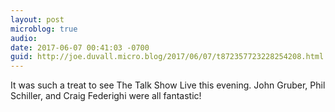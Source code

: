 ```yaml
---
layout: post
microblog: true
audio: 
date: 2017-06-07 00:41:03 -0700
guid: http://joe.duvall.micro.blog/2017/06/07/t872357723228254208.html
---
```

It was such a treat to see The Talk Show Live this evening. John Gruber, Phil Schiller, and Craig Federighi were all fantastic! 
